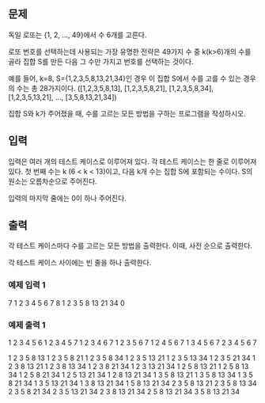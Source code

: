 ## 문제

독일 로또는 {1, 2, ..., 49}에서 수 6개를 고른다.

로또 번호를 선택하는데 사용되는 가장 유명한 전략은 49가지 수 중 k(k>6)개의 수를 골라 집합 S를 만든 다음 그 수만 가지고 번호를 선택하는 것이다.

예를 들어, k=8, S={1,2,3,5,8,13,21,34}인 경우 이 집합 S에서 수를 고를 수 있는 경우의 수는 총 28가지이다. ([1,2,3,5,8,13], [1,2,3,5,8,21], [1,2,3,5,8,34], [1,2,3,5,13,21], ..., [3,5,8,13,21,34])

집합 S와 k가 주어졌을 때, 수를 고르는 모든 방법을 구하는 프로그램을 작성하시오.

## 입력

입력은 여러 개의 테스트 케이스로 이루어져 있다. 각 테스트 케이스는 한 줄로 이루어져 있다. 첫 번째 수는 k (6 < k < 13)이고, 다음 k개 수는 집합 S에 포함되는 수이다. S의 원소는 오름차순으로 주어진다.

입력의 마지막 줄에는 0이 하나 주어진다.

## 출력

각 테스트 케이스마다 수를 고르는 모든 방법을 출력한다. 이때, 사전 순으로 출력한다.

각 테스트 케이스 사이에는 빈 줄을 하나 출력한다.

### 예제 입력 1

7 1 2 3 4 5 6 7
8 1 2 3 5 8 13 21 34
0

### 예제 출력 1

1 2 3 4 5 6
1 2 3 4 5 7
1 2 3 4 6 7
1 2 3 5 6 7
1 2 4 5 6 7
1 3 4 5 6 7
2 3 4 5 6 7

1 2 3 5 8 13
1 2 3 5 8 21
1 2 3 5 8 34
1 2 3 5 13 21
1 2 3 5 13 34
1 2 3 5 21 34
1 2 3 8 13 21
1 2 3 8 13 34
1 2 3 8 21 34
1 2 3 13 21 34
1 2 5 8 13 21
1 2 5 8 13 34
1 2 5 8 21 34
1 2 5 13 21 34
1 2 8 13 21 34
1 3 5 8 13 21
1 3 5 8 13 34
1 3 5 8 21 34
1 3 5 13 21 34
1 3 8 13 21 34
1 5 8 13 21 34
2 3 5 8 13 21
2 3 5 8 13 34
2 3 5 8 21 34
2 3 5 13 21 34
2 3 8 13 21 34
2 5 8 13 21 34
3 5 8 13 21 34
